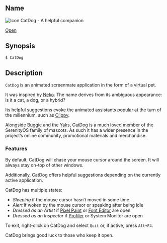 ## Name

![Icon](/res/icons/16x16/app-catdog.png) CatDog - A helpful companion

[Open](launch:///bin/CatDog)

## Synopsis

```**sh
$ CatDog
```

## Description

`CatDog` is an animated screenmate application in the form of a virtual pet.

It was inspired by [Neko](<https://en.wikipedia.org/wiki/Neko_(software)>). The name derives from its ambiguous appearance: is it a cat, a dog, or a hybrid?

Its helpful suggestions evoke the animated assistants popular at the turn of the millennium, such as [Clippy](https://en.wikipedia.org/wiki/Office_Assistant).

Alongside [Buggie](https://en.wikipedia.org/wiki/SerenityOS#History) and the [Yaks](http://yaksplained.org/), CatDog is a much loved member of the SerenityOS family of mascots. As such it has a wider presence in the project’s online community, promotional materials and merchandise.

### Features

By default, CatDog will chase your mouse cursor around the screen. It will always stay on-top of other windows.

Additionally, CatDog offers helpful suggestions depending on the currently active application.

CatDog has multiple states:

-   _Sleeping_ if the mouse cursor hasn’t moved in some time
-   _Alert_ if woken by the mouse cursor or speaking after being idle
-   _Dressed as an Artist_ if [Pixel Paint](help://man/1/Applications/PixelPaint) or [Font Editor](help://man/1/Applications/FontEditor) are open
-   _Dressed as an Inspector_ if [Profiler](help://man/1/Applications/Profiler) or System Monitor are open

To exit, right-click on CatDog and select `Quit` or, if active, press `Alt+F4`.

CatDog brings good luck to those who keep it open.
